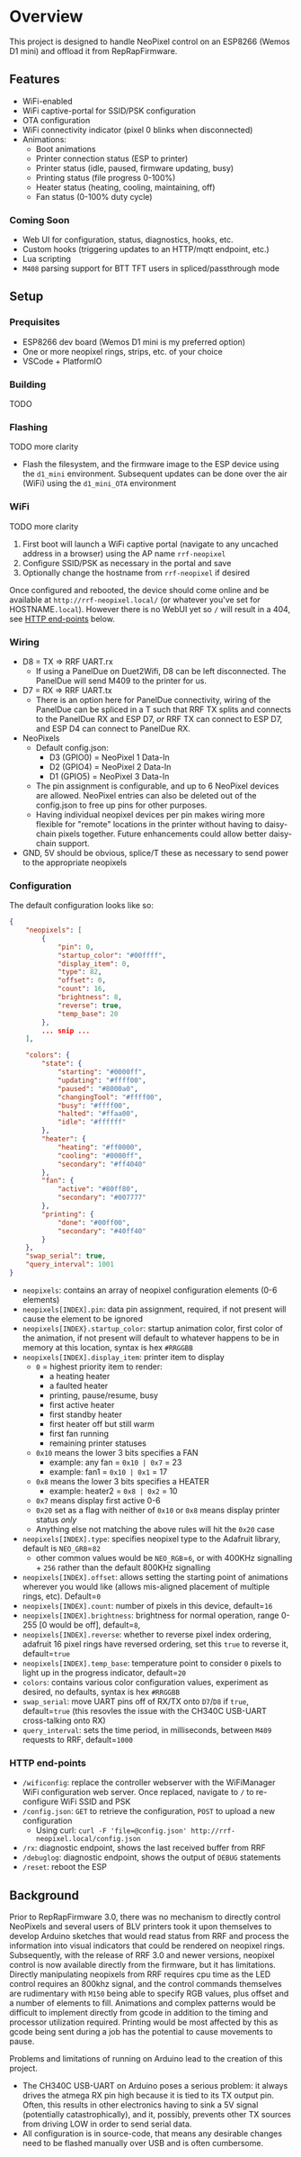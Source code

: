 # Overview

This project is designed to handle NeoPixel control on an ESP8266 (Wemos D1 mini) and offload it from RepRapFirmware.

## Features

* WiFi-enabled
* WiFi captive-portal for SSID/PSK configuration
* OTA configuration
* WiFi connectivity indicator (pixel 0 blinks when disconnected)
* Animations:
  * Boot animations
  * Printer connection status (ESP to printer)
  * Printer status (idle, paused, firmware updating, busy)
  * Printing status (file progress 0-100%)
  * Heater status (heating, cooling, maintaining, off)
  * Fan status (0-100% duty cycle)

### Coming Soon

* Web UI for configuration, status, diagnostics, hooks, etc.
* Custom hooks (triggering updates to an HTTP/mqtt endpoint, etc.)
* Lua scripting
* `M408` parsing support for BTT TFT users in spliced/passthrough mode

## Setup

### Prequisites

* ESP8266 dev board (Wemos D1 mini is my preferred option)
* One or more neopixel rings, strips, etc. of your choice
* VSCode + PlatformIO

### Building

TODO

### Flashing

TODO more clarity

* Flash the filesystem, and the firmware image to the ESP device using the `d1_mini` environment. Subsequent updates can be done over the air (WiFi) using the `d1_mini_OTA` environment

### WiFi

TODO more clarity

1. First boot will launch a WiFi captive portal (navigate to any uncached address in a browser) using the AP name `rrf-neopixel`
2. Configure SSID/PSK as necessary in the portal and save
3. Optionally change the hostname from `rrf-neopixel` if desired

Once configured and rebooted, the device should come online and be available at `http://rrf-neopixel.local/` (or whatever you've set for HOSTNAME`.local`). However there is no WebUI yet so `/` will result in a 404, see [HTTP end-points](#http-end-points) below.

### Wiring

* D8 = TX => RRF UART.rx
  * If using a PanelDue on Duet2Wifi, D8 can be left disconnected. The PanelDue will send M409 to the printer for us.
* D7 = RX => RRF UART.tx
  * There is an option here for PanelDue connectivity, wiring of the PanelDue can be spliced in a T such that RRF TX splits and connects to the PanelDue RX and ESP D7, *or* RRF TX can connect to ESP D7, and ESP D4 can connect to PanelDue RX.
* NeoPixels
  * Default config.json:
    * D3 (GPIO0) = NeoPixel 1 Data-In
    * D2 (GPIO4) = NeoPixel 2 Data-In
    * D1 (GPIO5) = NeoPixel 3 Data-In
  * The pin assignment is configurable, and up to 6 NeoPixel devices are allowed. NeoPixel entries can also be deleted out of the config.json to free up pins for other purposes.
  * Having individual neopixel devices per pin makes wiring more flexible for "remote" locations in the printer without having to daisy-chain pixels together. Future enhancements could allow better daisy-chain support.
* GND, 5V should be obvious, splice/T these as necessary to send power to the appropriate neopixels

### Configuration

The default configuration looks like so:

```json
{
    "neopixels": [
        {
            "pin": 0,
            "startup_color": "#00ffff",
            "display_item": 0,
            "type": 82,
            "offset": 0,
            "count": 16,
            "brightness": 8,
            "reverse": true,
            "temp_base": 20
        },
        ... snip ... 
    ],

    "colors": {
        "state": {
            "starting": "#0000ff",
            "updating": "#ffff00",
            "paused": "#8000a0",
            "changingTool": "#ffff00",
            "busy": "#ffff00",
            "halted": "#ffaa00",
            "idle": "#ffffff"
        },
        "heater": {
            "heating": "#ff0000",
            "cooling": "#0000ff",
            "secondary": "#ff4040"
        },
        "fan": {
            "active": "#80ff80",
            "secondary": "#007777"
        },
        "printing": {
            "done": "#00ff00",
            "secondary": "#40ff40"
        }
    },
    "swap_serial": true,
    "query_interval": 1001
}
```

* `neopixels`: contains an array of neopixel configuration elements (0-6 elements)
* `neopixels[INDEX].pin`: data pin assignment, required, if not present will cause the element to be ignored
* `neopixels[INDEX}.startup_color`: startup animation color, first color of the animation, if not present will default to whatever happens to be in memory at this location, syntax is hex `#RRGGBB`
* `neopixels[INDEX].display_item`: printer item to display
  * `0` = highest priority item to render:
    * a heating heater
    * a faulted heater
    * printing, pause/resume, busy
    * first active heater
    * first standby heater
    * first heater off but still warm
    * first fan running
    * remaining printer statuses
  * `0x10` means the lower 3 bits specifies a FAN
    * example: any fan = `0x10 | 0x7` = 23
    * example: fan1 = `0x10 | 0x1` = 17
  * `0x8` means the lower 3 bits specifies a HEATER
    * example: heater2 = `0x8 | 0x2` = 10
  * `0x7` means display first active 0-6
  * `0x20` set as a flag with neither of `0x10` or `0x8` means display printer status *only*
  * Anything else not matching the above rules will hit the `0x20` case
* `neopixels[INDEX].type`: specifies neopixel type to the Adafruit library, default is `NEO_GRB`=`82`
  * other common values would be `NEO_RGB`=`6`, or with 400KHz signalling + `256` rather than the default 800KHz signalling
* `neopixels[INDEX].offset`: allows setting the starting point of animations wherever you would like (allows mis-aligned placement of multiple rings, etc). Default=`0`
* `neopixels[INDEX].count`: number of pixels in this device, default=`16`
* `neopixels[INDEX].brightness`: brightness for normal operation, range 0-255 [0 would be off], default=`8`,
* `neopixels[INDEX].reverse`: whether to reverse pixel index ordering, adafruit 16 pixel rings have reversed ordering, set this `true` to reverse it, default=`true`
* `neopixels[INDEX].temp_base`: temperature point to consider `0` pixels to light up in the progress indicator, default=`20`
* `colors`: contains various color configuration values, experiment as desired, no defaults, syntax is hex `#RRGGBB`
* `swap_serial`: move UART pins off of RX/TX onto `D7`/`D8` if `true`, default=`true` (this resovles the issue with the CH340C USB-UART cross-talking onto RX)
* `query_interval`: sets the time period, in milliseconds, between `M409` requests to RRF, default=`1000`

### HTTP end-points

* `/wificonfig`: replace the controller webserver with the WiFiManager WiFi configuration web server. Once replaced, navigate to `/` to re-configure WiFi SSID and PSK
* `/config.json`: `GET` to retrieve the configuration, `POST` to upload a new configuration
  * Using curl: `curl -F 'file=@config.json' http://rrf-neopixel.local/config.json`
* `/rx`: diagnostic endpoint, shows the last received buffer from RRF
* `/debuglog`: diagnostic endpoint, shows the output of `DEBUG` statements
* `/reset`: reboot the ESP

## Background

Prior to RepRapFirmware 3.0, there was no mechanism to directly control NeoPixels and several users of BLV printers took it upon themselves to develop Arduino sketches that would read status from RRF and process the information into visual indicators that could be rendered on neopixel rings. Subsequently, with the release of RRF 3.0 and newer versions, neopixel control is now available directly from the firmware, but it has limitations. Directly manipulating neopixels from RRF requires cpu time as the LED control requires an 800khz signal, and the control commands themselves are rudimentary with `M150` being able to specify RGB values, plus offset and a number of elements to fill. Animations and complex patterns would be difficult to implement directly from gcode in addition to the timing and processor utilization required. Printing would be most affected by this as gcode being sent during a job has the potential to cause movements to pause.

Problems and limitations of running on Arduino lead to the creation of this project.

* The CH340C USB-UART on Arduino poses a serious problem: it always drives the atmega RX pin high because it is tied to its TX output pin. Often, this results in other electronics having to sink a 5V signal (potentially catastrophically), and it, possibly, prevents other TX sources from driving LOW in order to send serial data.
* All configuration is in source-code, that means any desirable changes need to be flashed manually over USB and is often cumbersome.